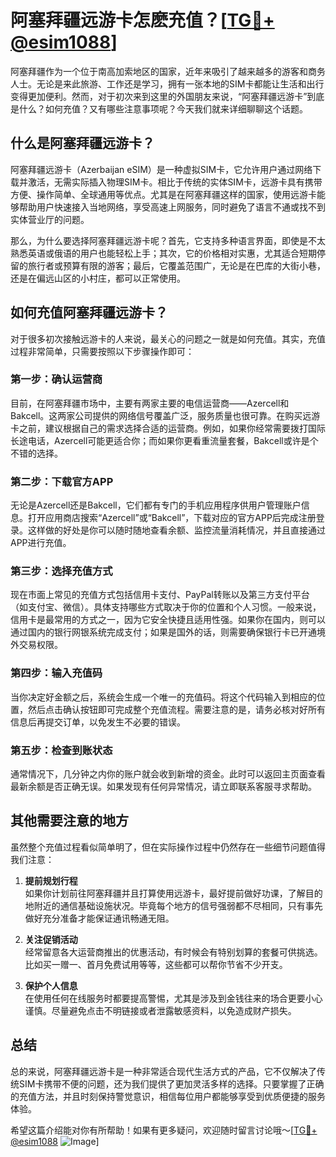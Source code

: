 # 阿塞拜疆远游卡怎麽充值？[[TG💪+ @esim1088](https://t.me/s/esim1088)]

阿塞拜疆作为一个位于南高加索地区的国家，近年来吸引了越来越多的游客和商务人士。无论是来此旅游、工作还是学习，拥有一张本地的SIM卡都能让生活和出行变得更加便利。然而，对于初次来到这里的外国朋友来说，“阿塞拜疆远游卡”到底是什么？如何充值？又有哪些注意事项呢？今天我们就来详细聊聊这个话题。

## 什么是阿塞拜疆远游卡？

阿塞拜疆远游卡（Azerbaijan eSIM）是一种虚拟SIM卡，它允许用户通过网络下载并激活，无需实际插入物理SIM卡。相比于传统的实体SIM卡，远游卡具有携带方便、操作简单、全球通用等优点。尤其是在阿塞拜疆这样的国家，使用远游卡能够帮助用户快速接入当地网络，享受高速上网服务，同时避免了语言不通或找不到实体营业厅的问题。

那么，为什么要选择阿塞拜疆远游卡呢？首先，它支持多种语言界面，即使是不太熟悉英语或俄语的用户也能轻松上手；其次，它的价格相对实惠，尤其适合短期停留的旅行者或预算有限的游客；最后，它覆盖范围广，无论是在巴库的大街小巷，还是在偏远山区的小村庄，都可以正常使用。

## 如何充值阿塞拜疆远游卡？

对于很多初次接触远游卡的人来说，最关心的问题之一就是如何充值。其实，充值过程非常简单，只需要按照以下步骤操作即可：

### 第一步：确认运营商
目前，在阿塞拜疆市场中，主要有两家主要的电信运营商——Azercell和Bakcell。这两家公司提供的网络信号覆盖广泛，服务质量也很可靠。在购买远游卡之前，建议根据自己的需求选择合适的运营商。例如，如果你经常需要拨打国际长途电话，Azercell可能更适合你；而如果你更看重流量套餐，Bakcell或许是个不错的选择。

### 第二步：下载官方APP
无论是Azercell还是Bakcell，它们都有专门的手机应用程序供用户管理账户信息。打开应用商店搜索“Azercell”或“Bakcell”，下载对应的官方APP后完成注册登录。这样做的好处是你可以随时随地查看余额、监控流量消耗情况，并且直接通过APP进行充值。

### 第三步：选择充值方式
现在市面上常见的充值方式包括信用卡支付、PayPal转账以及第三方支付平台（如支付宝、微信）。具体支持哪些方式取决于你的位置和个人习惯。一般来说，信用卡是最常用的方式之一，因为它安全快捷且适用性强。如果你在国内，则可以通过国内的银行网银系统完成支付；如果是国外的话，则需要确保银行卡已开通境外交易权限。

### 第四步：输入充值码
当你决定好金额之后，系统会生成一个唯一的充值码。将这个代码输入到相应的位置，然后点击确认按钮即可完成整个充值流程。需要注意的是，请务必核对好所有信息后再提交订单，以免发生不必要的错误。

### 第五步：检查到账状态
通常情况下，几分钟之内你的账户就会收到新增的资金。此时可以返回主页面查看最新余额是否正确无误。如果发现有任何异常情况，请立即联系客服寻求帮助。

## 其他需要注意的地方

虽然整个充值过程看似简单明了，但在实际操作过程中仍然存在一些细节问题值得我们注意：

1. **提前规划行程**  
   如果你计划前往阿塞拜疆并且打算使用远游卡，最好提前做好功课，了解目的地附近的通信基础设施状况。毕竟每个地方的信号强弱都不尽相同，只有事先做好充分准备才能保证通讯畅通无阻。

2. **关注促销活动**  
   经常留意各大运营商推出的优惠活动，有时候会有特别划算的套餐可供挑选。比如买一赠一、首月免费试用等等，这些都可以帮你节省不少开支。

3. **保护个人信息**  
   在使用任何在线服务时都要提高警惕，尤其是涉及到金钱往来的场合更要小心谨慎。尽量避免点击不明链接或者泄露敏感资料，以免造成财产损失。

## 总结

总的来说，阿塞拜疆远游卡是一种非常适合现代生活方式的产品，它不仅解决了传统SIM卡携带不便的问题，还为我们提供了更加灵活多样的选择。只要掌握了正确的充值方法，并且时刻保持警觉意识，相信每位用户都能够享受到优质便捷的服务体验。

希望这篇介绍能对你有所帮助！如果有更多疑问，欢迎随时留言讨论哦～[[TG💪+ @esim1088](https://t.me/s/esim1088) ![Image](https://i.postimg.cc/4NQfJmqS/Snipaste-2025-05-13-00-14-12.png)]